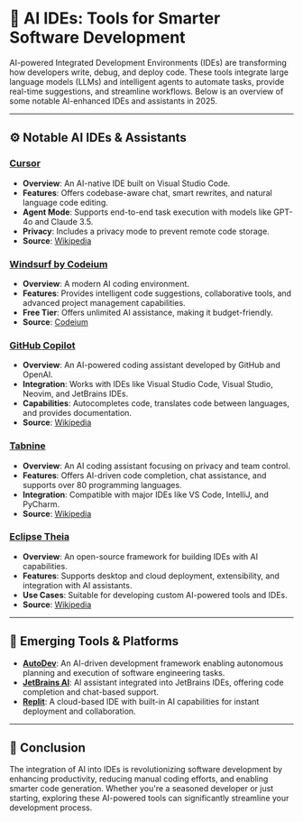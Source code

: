 # 🧠 AI IDEs: Tools for Smarter Software Development

AI-powered Integrated Development Environments (IDEs) are transforming how developers write, debug, and deploy code. These tools integrate large language models (LLMs) and intelligent agents to automate tasks, provide real-time suggestions, and streamline workflows. Below is an overview of some notable AI-enhanced IDEs and assistants in 2025.

---

## ⚙️ Notable AI IDEs & Assistants

### [Cursor](https://www.cursor.com/)
- **Overview**: An AI-native IDE built on Visual Studio Code.
- **Features**: Offers codebase-aware chat, smart rewrites, and natural language code editing.
- **Agent Mode**: Supports end-to-end task execution with models like GPT-4o and Claude 3.5.
- **Privacy**: Includes a privacy mode to prevent remote code storage.
- **Source**: [Wikipedia](https://en.wikipedia.org/wiki/Cursor_%28code_editor%29)

### [Windsurf by Codeium](https://www.codeium.com/)
- **Overview**: A modern AI coding environment.
- **Features**: Provides intelligent code suggestions, collaborative tools, and advanced project management capabilities.
- **Free Tier**: Offers unlimited AI assistance, making it budget-friendly.
- **Source**: [Codeium](https://www.codeium.com/)

### [GitHub Copilot](https://github.com/features/copilot/)
- **Overview**: An AI-powered coding assistant developed by GitHub and OpenAI.
- **Integration**: Works with IDEs like Visual Studio Code, Visual Studio, Neovim, and JetBrains IDEs.
- **Capabilities**: Autocompletes code, translates code between languages, and provides documentation.
- **Source**: [Wikipedia](https://en.wikipedia.org/wiki/GitHub_Copilot)

### [Tabnine](https://www.tabnine.com/)
- **Overview**: An AI coding assistant focusing on privacy and team control.
- **Features**: Offers AI-driven code completion, chat assistance, and supports over 80 programming languages.
- **Integration**: Compatible with major IDEs like VS Code, IntelliJ, and PyCharm.
- **Source**: [Wikipedia](https://en.wikipedia.org/wiki/Tabnine)

### [Eclipse Theia](https://theia-ide.org/)
- **Overview**: An open-source framework for building IDEs with AI capabilities.
- **Features**: Supports desktop and cloud deployment, extensibility, and integration with AI assistants.
- **Use Cases**: Suitable for developing custom AI-powered tools and IDEs.
- **Source**: [Wikipedia](https://en.wikipedia.org/wiki/Eclipse_Theia)

---

## 🧰 Emerging Tools & Platforms

- **[AutoDev](https://arxiv.org/abs/2403.08299)**: An AI-driven development framework enabling autonomous planning and execution of software engineering tasks.
- **[JetBrains AI](https://www.jetbrains.com/)**: AI assistant integrated into JetBrains IDEs, offering code completion and chat-based support.
- **[Replit](https://replit.com/)**: A cloud-based IDE with built-in AI capabilities for instant deployment and collaboration.

---

## 📌 Conclusion

The integration of AI into IDEs is revolutionizing software development by enhancing productivity, reducing manual coding efforts, and enabling smarter code generation. Whether you're a seasoned developer or just starting, exploring these AI-powered tools can significantly streamline your development process.
